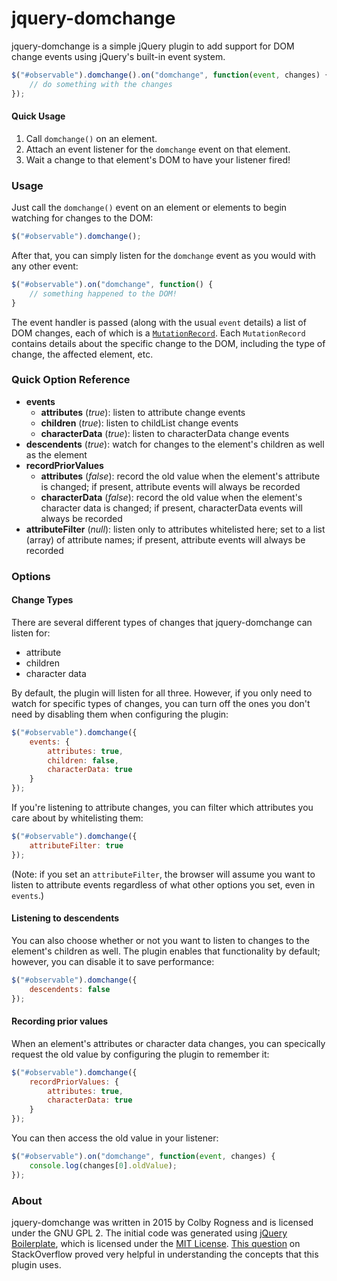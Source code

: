 # jquery-domchange

jquery-domchange is a simple jQuery plugin to add support for DOM change events using jQuery's built-in event system.

```js
$("#observable").domchange().on("domchange", function(event, changes) {
    // do something with the changes
});
```

#### Quick Usage
1. Call `domchange()` on an element.
2. Attach an event listener for the `domchange` event on that element.
3. Wait a change to that element's DOM to have your listener fired!

### Usage

Just call the `domchange()` event on an element or elements to begin watching for changes to the DOM:

```js
$("#observable").domchange();
```

After that, you can simply listen for the `domchange` event as you would with any other event:

```js
$("#observable").on("domchange", function() {
    // something happened to the DOM!    
}
```

The event handler is passed (along with the usual `event` details) a list of DOM changes, each of which is a [`MutationRecord`](https://dom.spec.whatwg.org/#mutationrecord). Each `MutationRecord` contains details about the specific change to the DOM, including the type of change, the affected element, etc.

### Quick Option Reference

- **events**
    + **attributes** (*true*): listen to attribute change events
    + **children** (*true*): listen to childList change events
    + **characterData** (*true*): listen to characterData change events
- **descendents** (*true*): watch for changes to the element's children as well as the element
- **recordPriorValues**
    + **attributes** (*false*): record the old value when the element's attribute is changed; if present, attribute events will always be recorded
    + **characterData** (*false*): record the old value when the element's character data is changed; if present, characterData events will always be recorded
- **attributeFilter** (*null*): listen only to attributes whitelisted here; set to a list (array) of attribute names; if present, attribute events will always be recorded

### Options

#### Change Types

There are several different types of changes that jquery-domchange can listen for:

- attribute
- children
- character data

By default, the plugin will listen for all three. However, if you only need to watch for specific types of changes, you can turn off the ones you don't need by disabling them when configuring the plugin:

```js
$("#observable").domchange({
    events: {
        attributes: true,
        children: false,
        characterData: true
    }
});
```

If you're listening to attribute changes, you can filter which attributes you care about by whitelisting them:

```js
$("#observable").domchange({
    attributeFilter: true
});
```

(Note: if you set an `attributeFilter`, the browser will assume you want to listen to attribute events regardless of what other options you set, even in `events`.)

#### Listening to descendents

You can also choose whether or not you want to listen to changes to the element's children as well. The plugin enables that functionality by default; however, you can disable it to save performance:

```js
$("#observable").domchange({
    descendents: false
});
```

#### Recording prior values

When an element's attributes or character data changes, you can specically request the old value by configuring the plugin to remember it:

```js
$("#observable").domchange({
    recordPriorValues: {
        attributes: true,
        characterData: true
    }
});
```

You can then access the old value in your listener:

```js
$("#observable").on("domchange", function(event, changes) {
    console.log(changes[0].oldValue);
});
```


### About
jquery-domchange was written in 2015 by Colby Rogness and is licensed under the GNU GPL 2. The initial code was generated using [jQuery Boilerplate](http://jqueryboilerplate.com/), which is licensed under the [MIT License](http://zenorocha.mit-license.org/). [This question](http://stackoverflow.com/questions/2844565/is-there-a-jquery-dom-change-listener/11546242#11546242) on StackOverflow proved very helpful in understanding the concepts that this plugin uses.

